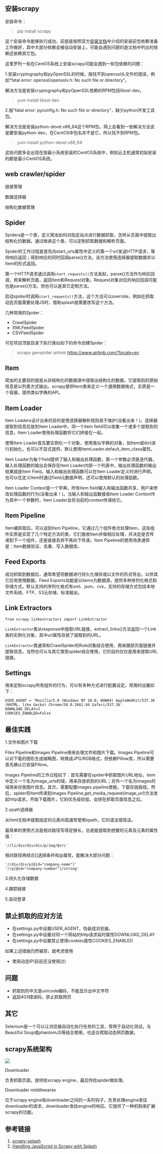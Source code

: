 ﻿## 安装scrapy

安装命令：

>pip install scrapy

这个安装命令能够执行成功，前提是按照官方[安装文档](https://doc.scrapy.org/en/latest/intro/install.html#pre-requisites)中介绍的安装前包依赖准备工作做好，其中大部分依赖会被自动安装上，可能会遇到问题的是文档中列出的依赖还依赖其它包。

这里罗列一些在CentOS系统上安装scrapy可能会遇到一些包依赖的问题：

1.安装cryptography和pyOpenSSL的时候，报找不到openssl头文件的错误，例如“fatal error: openssl/opensslv.h: No such file or directory”。

解决方法是安装cryptography和pyOpenSSL依赖的RPM包括libssl-dev。

>yum install libssl-dev

2.报“fatal error: pyconfig.h: No such file or directory”，缺少python开发工具包。

解决方法是安装python-devel.x86_64这个RPM包，网上会看到一些解决方法说是要安装python-dev，在CentOS中包名并不是它，所以找不到RPM包。

>yum install python-devel.x86_64

这些问题多会出现在按最小系统安装的CentOS系统中，例如云主机通常初始安装的都是最小CentOS系统。

## web crawler/spider

链接管理

数据选择器

结构化数据管理

## Spider

Spiders是一个类，定义爬虫如何对指定站点进行数据抓取，怎样从页面中提取出结构化的数据。通过继承这个类，可以定制抓取数据和解析页面。

Spider的工作过程是首先向start_urls属性中定义的第一个url发送HTTP请求，等待响应返回；得到响应的同时回调parse()方法，该方法使用选择器提取数据并以Item的形式返回。

第一个HTTP请求通过调用`start_requests()`方法发起，parse()方法作为响应回调，用来解析页面，返回Item和Request对象。Request对象对应的响应回调可能也是parse()方法，但也可以是其它定制方法。

启动spider时调用`start_requests()`方法，这个方法可以override，例如在抓取动态页面需要处理JS时，借助splash就需要改写这个方法。

几种常用的Spider：

* CrawlSpider
* XMLFeedSpider
* CSVFeedSpider

可在项目顶层目录下执行类似如下的命令创建Spider：

>scrapy genspider airbnb https://www.airbnb.com/?locale=en

## Item

爬虫的主要目的就是从非结构化的数据源中提取出结构化的数据，它提取到的原始信息是以列表方式输出。scrapy提供Item类来定义一个通用数据格式，实质是一个容器，提供类似字典的API。

## Item Loader

Item Loaders设计出来的目的是使选择器解析规则易于维护(没看出来！)。选择器提取到信息后放到Item Loader中，同一个item field可以收集一个或多个提取到的信息，Item Loader使用处理函数将它们拼接在一起。

使用Item Loader首先要实例化一个对象，使用类似字典的对象，如Item或dict进行初始化，也可以不显式提供，默认使用ItemLoader.default_item_class属性。

Item Loader为每个field提供了输入和输出处理函数，第一个参数必须是迭代器，输入处理函数的输出会保存在Item Loader内部一个列表中，输出处理函数的输出结果就是Item Field。输入和输出处理函数可以在Item Loader定义时进行声明，也可以在定义Item时通过field元数据声明，还可以使用默认的处理函数。

Item Loader Context是一个字典，所有item field输入和输出函数共享，用户来修改处理函数的行为(没看出来！)。当输入和输出函数接收Item Loader Context作为其中一个参数时，Item Loader会将当前的context传递给它。

## Item Pipeline

Item被抓取后，可以送到Item Pipeline，它通过几个组件依次处理Item，这些组件实质是实现了几个特定方法的类，它们接收Item并做相应处理，并决定是否传递到下一个组件，还是直接丢弃不再向下传递。Item Pipeline的使用场景通常是：Item数据验证、去重、写入数据库。

## Feed Exports

成功抓取到数据后，通常希望将数据进行持久化保存或以文件的形式导出，以供其它应用使用数据。Feed Exports功能是以items为数据源，提供多种序列化格式和存储方式。默认支持的序列化格式有xml、json、cvs，支持的存储方式包括本地文件系统、FTP、S3云存储、标准输出。

## Link Extractors

	from scrapy.linkextractors import LinkExtractor

`LinkExtractor`类从response中提取URL链接，extract_links()方法返回一个Link类的实例化对象，其中url属性存放了提取到的URL。

`LinkExtractor`类通常和CrawlSpider的Rule对象结合使用，用来跟踪页面链接并提取信息。当然也可以与其它类型spider结合使用，它的目的仅仅是用来提取URL链接。

## Settings

用来定制scrapy所有组件的行为，可以有多种方式进行配置设定。常用的设置如下：

	USER_AGENT = 'Mozilla/5.0 (Windows NT 10.0; WOW64) AppleWebKit/537.36 (KHTML, like Gecko) Chrome/50.0.2661.94 Safari/537.36'
	DOWNLOAD_DELAY=3
	COOKIES_ENABLED=False

## 最佳实践

1.文件和图片下载

Files Pipeline和Images Pipeline用来处理文件和图片下载。Images Pipeline可以对下载的图形生成缩略图，转换成JPG/RGB格式，但依赖Pillow库，所以需要首先确认已安装Pillow。

Images Pipeline的工作过程如下：首先需要在spider中抓取图片URL地址，item中定义一个名为image_urls的域，用来存放抓到的URL；另外一个名为images的域用来存放图片信息。其次，需要配置images pipeline使能，下载存放路径。然后，spider将item传递到Images Pipeline,get_media_request(image_url)方法发起http请求，开始下载图片，它的优先级较低，会排在抓取页面信息之后。

2.xpath选择器

从html文档中提取指定的元素内容通常使用xpath，它的语法很简洁。

最简单的使用方法是相对路径写得足够长，总是能提取到想要的元素及元素的属性值：

	'//li/div/div/div/p/img/@src'

相对路径再结合[]选择条件和@属性，能解决大部分问题：

	'//div/div/p[@id="company-name"]'
	'//p[@id="company-number"]/strong'

3.持久化存储数据

4.跟踪链接



5.自动登录

## 禁止抓取的应对方法

* 在settings.py中设置USER_AGENT，伪装成浏览器。
* 在settings.py中设置对同一个网站的http请求延时属性DOWNLOAD_DELAY
* 在settings.py中设置禁止使用cookies属性COOKIES_ENABLED

如果上述措施仍然被禁，就考虑使用

* 使用动态IP(目前还没使用过)

## 问题

* 抓取到的中文是unicode编码，不能显示出中文字符
* 返回403错误码，禁止抓取网页

## 其它

Selenium是一个可以让浏览器自动化执行任务的工具，常用于自动化测试。与Beautiful Soup或phantomJS等结合使用，也适合爬取动态网页数据。

## scrapy系统架构

![](http://i.imgur.com/dyZU3RO.png)

Downloader

负责抓取页面，提供给scrapy engine，最后传给spider做处理。

Downloader middlewares

位于scrapy engine和downloader之间的一系列钩子，负责处理engine发往downloader的请求，downloader发给engine的响应。它提供了一种机制来扩展scrapy的功能。

## 参考链接

1. [scrapy-splash](https://github.com/scrapy-plugins/scrapy-splash#why-not-use-the-splash-http-api-directly)
2. [Handling JavaScript in Scrapy with Splash](https://blog.scrapinghub.com/2015/03/02/handling-javascript-in-scrapy-with-splash/)
